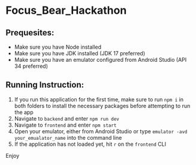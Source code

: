 # Focus_Bear_Hackathon
 
## Prequesites:

-  Make sure you have Node installed
-  Make sure you have JDK installed (JDK 17 preferred)
-  Make sure you have an emulator configured from Android Studio (API 34 preferred)

## Running Instruction:

1. If you run this application for the first time, make sure to run `npm i` in both folders to install the necessary packages before attempting to run the app
2. Navigate to `backend` and enter `npm run dev`
3. Navigate to `frontend` and enter `npm start`
4. Open your emulator, either from Android Studio or type `emulator -avd your_emualator_name` into the command line
5. If the application has not loaded yet, hit `r` on the `frontend` CLI 

Enjoy 

